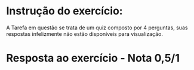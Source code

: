# Instrução do exercício:

A Tarefa em questão se trata de um quiz composto por 4 perguntas, suas respostas infelizmente não estão disponíveis para visualização.

# Resposta ao exercício - Nota 0,5/1
